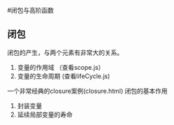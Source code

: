 #闭包与高阶函数

## 闭包
闭包的产生，与两个元素有非常大的关系。
 1. 变量的作用域  （查看scope.js）
 2. 变量的生命周期  (查看lifeCycle.js)
 
一个非常经典的closure案例(closure.html)
闭包的基本作用
 1. 封装变量
 2. 延续局部变量的寿命
 

 


